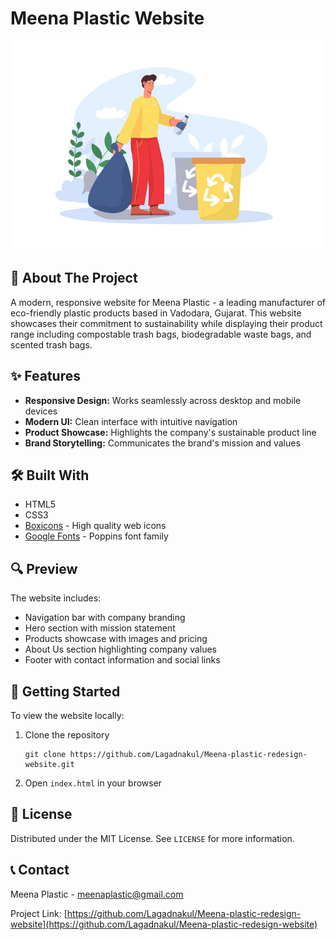 # Meena Plastic Website

![Meena Plastic](images/[freepicdownloader.com]-people-collecting-garbage-concept-flat-design-man-picking-plastic-bottles-other-rubbish-sorts-medium.jpg)

## 🌱 About The Project

A modern, responsive website for Meena Plastic - a leading manufacturer of eco-friendly plastic products based in Vadodara, Gujarat. This website showcases their commitment to sustainability while displaying their product range including compostable trash bags, biodegradable waste bags, and scented trash bags.

## ✨ Features

- **Responsive Design:** Works seamlessly across desktop and mobile devices
- **Modern UI:** Clean interface with intuitive navigation
- **Product Showcase:** Highlights the company's sustainable product line
- **Brand Storytelling:** Communicates the brand's mission and values

## 🛠️ Built With

- HTML5
- CSS3
- [Boxicons](https://boxicons.com/) - High quality web icons
- [Google Fonts](https://fonts.google.com/) - Poppins font family

## 🔍 Preview

The website includes:
- Navigation bar with company branding
- Hero section with mission statement
- Products showcase with images and pricing
- About Us section highlighting company values
- Footer with contact information and social links

## 🚀 Getting Started

To view the website locally:

1. Clone the repository
   ```
   git clone https://github.com/Lagadnakul/Meena-plastic-redesign-website.git
   ```
2. Open `index.html` in your browser

## 📝 License

Distributed under the MIT License. See `LICENSE` for more information.

## 📞 Contact

Meena Plastic - meenaplastic@gmail.com

Project Link: [https://github.com/Lagadnakul/Meena-plastic-redesign-website](https://github.com/Lagadnakul/Meena-plastic-redesign-website)